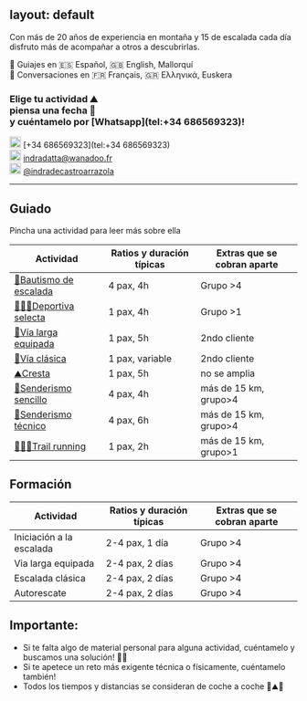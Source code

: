 layout: default
---

Con más de 20 años de experiencia en montaña y 15 de escalada cada día disfruto más de acompañar a otros a descubrirlas.

💬 Guiajes en 🇪🇸 Español, 🇬🇧 English, Mallorquí <br>
💬 Conversaciones en 🇫🇷 Français, 🇬🇷 Ελληνικά, Euskera

### Elige tu actividad :mountain: <br> piensa una fecha :date: <br> y cuéntamelo por [Whatsapp](tel:+34 686569323)!

<img src="https://raw.githubusercontent.com/FortAwesome/Font-Awesome/6.x/svgs/brands/whatsapp.svg" width="20" height="20"> [+34 686569323](tel:+34 686569323)<br>
<img src="https://raw.githubusercontent.com/FortAwesome/Font-Awesome/6.x/svgs/regular/envelope.svg" width="20" height="20"> [indradatta@wanadoo.fr](mailto:indradatta@wanadoo.fr)<br>
<img src="https://raw.githubusercontent.com/FortAwesome/Font-Awesome/6.x/svgs/brands/instagram.svg" width="20" height="20"> [@indradecastroarrazola](https://www.instagram.com/indradecastroarrazola/)<br>

* * *

## Guiado
Pincha una actividad para leer más sobre ella

| **Actividad**                                         | **Ratios y duración típicas** | **Extras que se cobran aparte** |
| ----------------------------------------------------- | ----------------------------- | ------------------------------- |
| [🥇Bautismo de escalada](./bautismo.md)               | 4 pax, 4h                     | Grupo >4                        |
| [🧗🏻‍♀️Deportiva selecta](./deportiva-selecta.md)         | 1 pax, 4h                     | Grupo >1                        |
| [🔩Vía larga equipada](./vía-larga-equipada.md)       | 1 pax, 5h                     | 2ndo cliente                    |
| [💎Vía clásica](./vía-clásica.md)                     | 1 pax, variable               | 2ndo cliente                    |
| [⛰️Cresta](./cresta.md)                               | 1 pax, 5h                     | no se amplia                    |
| [👟Senderismo sencillo](./senderismo-sencillo.md)     | 4 pax, 4h                     | más de 15 km, grupo>4           |
| [🥾Senderismo técnico](./senderismo-técnico.md)       | 4 pax, 6h                     | más de 15 km, grupo>4           |
| [🏃🏽‍♂️Trail running](./trail-running.md)                 | 1 pax, 2h                     | más de 15 km, grupo>1           |

## Formación

| **Actividad**            | **Ratios y duración típicas** | **Extras que se cobran aparte** |
| ------------------------ | ----------------------------- | ------------------------------- |
| Iniciación a la escalada | 2-4 pax, 1 día                | Grupo >4                        |
| Via larga equipada       | 2-4 pax, 2 días               | Grupo >4                        |
| Escalada clásica         | 2-4 pax, 2 días               | Grupo >4                        |
| Autorescate              | 2-4 pax, 2 días               | Grupo >4                        |

## Importante:
*	Si te falta algo de material personal para alguna actividad, cuéntamelo y buscamos una solución! 👍🏼
* 	Si te apetece un reto más exigente técnica o físicamente, cuéntamelo también!
*	Todos los tiempos y distancias se consideran de coche a coche 🚗⛰🚗

